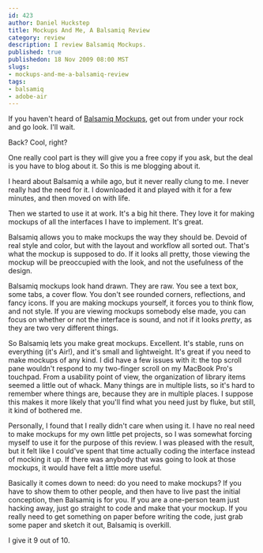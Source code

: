 ```yaml
--- 
id: 423
author: Daniel Huckstep
title: Mockups And Me, A Balsamiq Review
category: review
description: I review Balsamiq Mockups.
published: true
publishedon: 18 Nov 2009 08:00 MST
slugs: 
- mockups-and-me-a-balsamiq-review
tags: 
- balsamiq
- adobe-air
---
```

If you haven't heard of [Balsamiq Mockups](http://www.balsamiq.com/),
get out from under your rock and go look. I'll wait.

Back? Cool, right?

One really cool part is they will give you a free copy if you ask, but
the deal is you have to blog about it. So this is me blogging about it.

I heard about Balsamiq a while ago, but it never really clung to me. I
never really had the need for it. I downloaded it and played with it for
a few minutes, and then moved on with life.

Then we started to use it at work. It's a big hit there. They love it
for making mockups of all the interfaces I have to implement. It's
great.

Balsamiq allows you to make mockups the way they should be. Devoid of
real style and color, but with the layout and workflow all sorted out.
That's what the mockup is supposed to do. If it looks all pretty, those
viewing the mockup will be preoccupied with the look, and not the
usefulness of the design.

Balsamiq mockups look hand drawn. They are raw. You see a text box, some
tabs, a cover flow. You don't see rounded corners, reflections, and
fancy icons. If you are making mockups yourself, it forces you to think
flow, and not style. If you are viewing mockups somebody else made, you
can focus on whether or not the interface is sound, and not if it looks
*pretty*, as they are two very different things.

So Balsamiq lets you make great mockups. Excellent. It's stable, runs on
everything (it's Air!), and it's small and lightweight. It's great if
you need to make mockups of any kind. I did have a few issues with it:
the top scroll pane wouldn't respond to my two-finger scroll on my
MacBook Pro's touchpad. From a usability point of view, the organization
of library items seemed a little out of whack. Many things are in
multiple lists, so it's hard to remember where things are, because they
are in multiple places. I suppose this makes it more likely that you'll
find what you need just by fluke, but still, it kind of bothered me.

Personally, I found that I really didn't care when using it. I have no
real need to make mockups for my own little pet projects, so I was
somewhat forcing myself to use it for the purpose of this review. I was
pleased with the result, but it felt like I could've spent that time
actually coding the interface instead of mocking it up. If there was
anybody that was going to look at those mockups, it would have felt a
little more useful.

Basically it comes down to need: do you need to make mockups? If you
have to show them to other people, and then have to live past the
initial conception, then Balsamiq is for you. If you are a one-person
team just hacking away, just go straight to code and make that your
mockup. If you really need to get something on paper before writing the
code, just grab some paper and sketch it out, Balsamiq is overkill.

I give it 9 out of 10.
